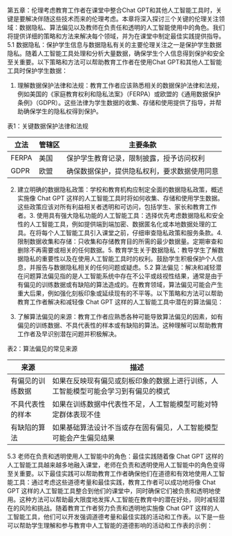 第五章：伦理考虑教育工作者在课堂中整合Chat GPT和其他人工智能工具时，关键是要解决伴随这些技术而来的伦理考虑。本章将深入探讨三个关键的伦理关注领域：数据隐私、算法偏见以及教师在负责任和透明的人工智能使用中的角色。我们将提供详细的策略和方法来解决每个领域，并为在课堂中制定最佳实践提供指导。5.1 数据隐私：保护学生信息与数据隐私有关的主要伦理关注之一是保护学生数据隐私。随着人工智能工具处理和分析大量数据，确保学生个人信息得到保护和安全至关重要。以下策略和方法可以帮助教育工作者在使用Chat GPT和其他人工智能工具时保护学生数据：

1.  理解数据保护法律和法规：教育工作者应该熟悉相关的数据保护法律和法规，例如美国的《家庭教育权利和隐私法案》（FERPA）或欧盟的《通用数据保护条例》（GDPR）。这些法律为学生数据的收集、存储和使用提供了指导，并帮助确保学生的隐私权得到保护。

表1：关键数据保护法律和法规

| 立法 | 管辖区 | 主要条款 |
| --- | --- | --- |
| FERPA | 美国 | 保护学生教育记录，限制披露，授予访问权利 |
| GDPR | 欧盟 | 确保数据保护，提供隐私权利，要求数据使用同意 |

2. 建立明确的数据隐私政策：学校和教育机构应制定全面的数据隐私政策，概述实施像 Chat GPT 这样的人工智能工具时将如何收集、存储和使用学生数据。这些政策应该对所有利益相关者透明和可访问，包括学生、家长和教育工作者。3. 使用具有强大隐私功能的人工智能工具：选择优先考虑数据隐私和安全性的人工智能工具，例如提供端到端加密、数据匿名化或本地数据处理的工具。在将每个人工智能工具引入课堂之前，仔细审查隐私政策和服务条款。4. 限制数据收集和存储：只收集和存储教育目的所需的最少数据量。定期审查和删除不再需要或相关的任何数据。5. 教育学生关于数据隐私：教导学生了解数据隐私的重要性以及在使用人工智能工具时的权利。鼓励学生积极保护个人信息，并报告与数据隐私相关的任何问题或疑虑。5.2 算法偏见：解决和减轻潜在问题算法偏见指的是人工智能系统中存在不公平或歧视性结果，通常是由于有偏见的训练数据或有缺陷的算法造成的。在教育领域，算法偏见可能会产生重大后果，例如强化刻板印象或延续现有的不平等。以下策略和方法可以帮助教育工作者解决和减轻像 Chat GPT 这样的人工智能工具中潜在的算法偏见：

1.  了解算法偏见的来源：教育工作者应熟悉各种可能导致算法偏见的因素，如有偏见的训练数据、不具代表性的样本或有缺陷的算法。这种理解可以帮助教育工作者及早识别潜在问题并积极解决。

表2：算法偏见的常见来源

| 来源 | 描述 |
| --- | --- |
| 有偏见的训练数据 | 如果在反映现有偏见或刻板印象的数据上进行训练，人工智能模型可能会学习到有偏见的模式 |
| 不具代表性的样本 | 如果在训练数据中代表性不足，人工智能模型可能对特定群体表现不佳 |
| 有缺陷的算法 | 如果基础算法设计不当或存在固有偏见，人工智能模型可能会产生偏见结果 |

5.3 老师在负责和透明使用人工智能中的角色：最佳实践随着像 Chat GPT 这样的人工智能工具越来越多地融入课堂，老师在负责和透明使用人工智能中的角色变得至关重要。以下最佳实践可以帮助教育工作者确保他们在道德和有效地使用人工智能工具：通过考虑这些道德考量和最佳实践，教育工作者可以成功地将像 Chat GPT 这样的人工智能工具整合到他们的课堂中，同时确保它们被负责和透明地使用。这种方法可以帮助最大限度地发挥人工智能在教育中的潜在好处，同时减轻潜在的风险和挑战。随着教育工作者努力负责和透明地实施像 Chat GPT 这样的人工智能工具，他们可以开发强调道德考量和最佳实践的活动和工作表。以下是一些可以帮助学生理解和参与教育中人工智能的道德影响的活动和工作表的示例：
